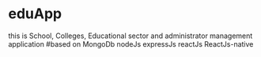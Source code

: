 # eduApp
this is School, Colleges, Educational sector and administrator management application 
#based on 
  MongoDb
  nodeJs
  expressJs
  reactJs
  ReactJs-native
  